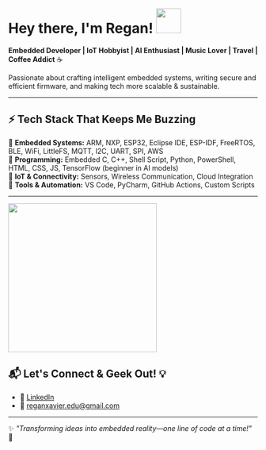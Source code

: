 # Hey there, I'm Regan! <img height="50" src="https://camo.githubusercontent.com/401d1a42c8f0bd4ed70a31a4f0ad13d06251bb48c698c331c36a034b004de498/68747470733a2f2f6d656469612e67697068792e636f6d2f6d656469612f77314f42704264376b4a7148724a6e4a31332f67697068792e676966" style="max-width: 100%; display: inline-block;" data-target="animated-image.originalImage">

**Embedded Developer | IoT Hobbyist | AI Enthusiast | Music Lover | Travel | Coffee Addict** ☕  

Passionate about crafting intelligent embedded systems, writing secure and efficient firmware, and making tech more scalable & sustainable.  

---  

## ⚡ Tech Stack That Keeps Me Buzzing  
🔹 **Embedded Systems:** ARM, NXP, ESP32, Eclipse IDE, ESP-IDF, FreeRTOS, BLE, WiFi, LittleFS, MQTT, I2C, UART, SPI, AWS  
🔹 **Programming:** Embedded C, C++, Shell Script, Python, PowerShell, HTML, CSS, JS, TensorFlow (beginner in AI models)  
🔹 **IoT & Connectivity:** Sensors, Wireless Communication, Cloud Integration  
🔹 **Tools & Automation:** VS Code, PyCharm, GitHub Actions, Custom Scripts  

---  
<img src="https://media.giphy.com/media/78XCFBGOlS6keY1Bil/giphy.gif?cid=790b76115dvv6nkzn25xn1lf7wrxo75aeklqha829bwy0t1w&ep=v1_gifs_search&rid=giphy.gif&ct=g" width="300"><br>   
## 📬 Let's Connect & Geek Out! 💡  
- 🔗 [LinkedIn](https://www.linkedin.com/in/infant-regan-x/)  
- 📧 reganxavier.edu@gmail.com  

---  

✨ _"Transforming ideas into embedded reality—one line of code at a time!"_ 🚀
